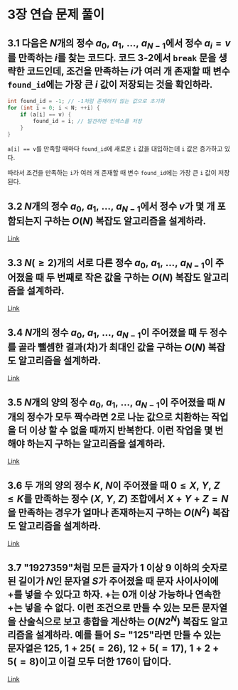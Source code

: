 # 3장 연습 문제 풀이

## 3.1 다음은 $N$개의 정수 $a_0,\ a_1,\ \ldots,\ a_{N-1}$에서 정수 $a_i=v$를 만족하는 $i$를 찾는 코드다. 코드 3-2에서 `break` 문을 생략한 코드인데, 조건을 만족하는 $i$가 여러 개 존재할 때 변수 `found_id`에는 가장 큰 $i$ 값이 저장되는 것을 확인하라.

```c++
int found_id = -1; // -1처럼 존재하지 않는 값으로 초기화
for (int i = 0; i < N; ++i) {
    if (a[i] == v) {
        found_id = i; // 발견하면 인덱스를 저장
    }
}
```

`a[i] == v`를 만족할 때마다 `found_id`에 새로운 `i` 값을 대입하는데 `i` 값은 증가하고 있다.

따라서 조건을 만족하는 `i`가 여러 개 존재할 때 변수 `found_id`에는 가장 큰 `i` 값이 저장된다.

## 3.2 $N$개의 정수 $a_0,\ a_1,\ \ldots,\ a_{N-1}$에서 정수 $v$가 몇 개 포함되는지 구하는 $O(N)$ 복잡도 알고리즘을 설계하라.

[Link](3.2.cpp)

## 3.3 $N(\ge2)$개의 서로 다른 정수 $a_0,\ a_1,\ \ldots,\ a_{N-1}$이 주어졌을 때 두 번째로 작은 값을 구하는 $O(N)$ 복잡도 알고리즘을 설계하라.

[Link](3.3.cpp)

## 3.4 $N$개의 정수 $a_0,\ a_1,\ \ldots,\ a_{N-1}$이 주어졌을 때 두 정수를 골라 뺄셈한 결과(차)가 최대인 값을 구하는 $O(N)$ 복잡도 알고리즘을 설계하라.

[Link](3.4.cpp)

## 3.5 $N$개의 양의 정수 $a_0,\ a_1,\ \ldots,\ a_{N-1}$이 주어졌을 때 $N$개의 정수가 모두 짝수라면 2로 나눈 값으로 치환하는 작업을 더 이상 할 수 없을 때까지 반복한다. 이런 작업을 몇 번 해야 하는지 구하는 알고리즘을 설계하라.

[Link](3.5.cpp)

## 3.6 두 개의 양의 정수 $K,\ N$이 주어졌을 때 $0\le X,\ Y,\ Z\le K$를 만족하는 정수 $(X,\ Y,\ Z)$ 조합에서 $X+Y+Z=N$을 만족하는 경우가 얼마나 존재하는지 구하는 $O(N^2)$ 복잡도 알고리즘을 설계하라.

[Link](3.6.cpp)

## 3.7 "1927359"처럼 모든 글자가 1 이상 9 이하의 숫자로 된 길이가 $N$인 문자열 $S$가 주어졌을 때 문자 사이사이에 +를 넣을 수 있다고 하자. +는 0개 이상 가능하나 연속한 +는 넣을 수 없다. 이런 조건으로 만들 수 있는 모든 문자열을 산술식으로 보고 총합을 계산하는 $O(N2^N)$ 복잡도 알고리즘을 설계하라. 예를 들어 $S=$ "125"라면 만들 수 있는 문자열은 $125,\ 1+25(=26),\ 12+5(=17),\ 1+2+5(=8)$이고 이걸 모두 더한 176이 답이다.

[Link](3.7.cpp)
